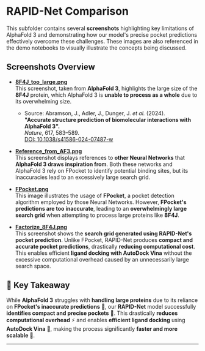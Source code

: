 # RAPID-Net Comparison

This subfolder contains several **screenshots** highlighting key limitations of AlphaFold 3 and demonstrating how our model's precise pocket predictions effectively overcome these challenges. These images are also referenced in the demo notebooks to visually illustrate the concepts being discussed.

## Screenshots Overview

- **[8F4J_too_large.png](https://github.com/BalytskyiJaroslaw/RAPID-Net/blob/main/Comparison/8F4J_too_large.png)**  
  This screenshot, taken from **AlphaFold 3**, highlights the large size of the **8F4J** protein, which AlphaFold 3 is **unable to process as a whole** due to its overwhelming size.  
  - Source: Abramson, J., Adler, J., Dunger, J. *et al.* (2024).  
    **"Accurate structure prediction of biomolecular interactions with AlphaFold 3".**  
    *Nature*, 617, 583–589.  
    [DOI: 10.1038/s41586-024-07487-w](https://doi.org/10.1038/s41586-024-07487-w)

- **[Reference_from_AF3.png](https://github.com/BalytskyiJaroslaw/RAPID-Net/blob/main/Comparison/Reference_from_AF3.png)**  
  This screenshot displays references to **other Neural Networks** that **AlphaFold 3 draws inspiration from**. Both these networks and AlphaFold 3 rely on FPocket to identify potential binding sites, but its inaccuracies lead to an excessively large search grid.

- **[FPocket.png](https://github.com/BalytskyiJaroslaw/RAPID-Net/blob/main/Comparison/FPocket.png)**  
  This image illustrates the usage of **FPocket**, a pocket detection algorithm employed by those Neural Networks. However, **FPocket's predictions are too inaccurate**, leading to an **overwhelmingly large search grid** when attempting to process large proteins like **8F4J**.

- **[Factorize_8F4J.png](https://github.com/BalytskyiJaroslaw/RAPID-Net/blob/main/Comparison/Factorize_8F4J.png)**  
  This screenshot shows the **search grid generated using RAPID-Net's pocket prediction**. Unlike FPocket, RAPID-Net produces **compact and accurate pocket predictions**, drastically **reducing computational cost**. This enables efficient **ligand docking with AutoDock Vina** without the excessive computational overhead caused by an unnecessarily large search space.


## 🔑 Key Takeaway  

While **AlphaFold 3** struggles with **handling large proteins** due to its reliance on **FPocket's inaccurate predictions** 🧩, our **RAPID-Net** model successfully **identifies compact and precise pockets** 🎯. This drastically **reduces computational overhead** ⚡ and enables **efficient ligand docking** using **AutoDock Vina** 🔬, making the process significantly **faster and more scalable** 🚀.

---

